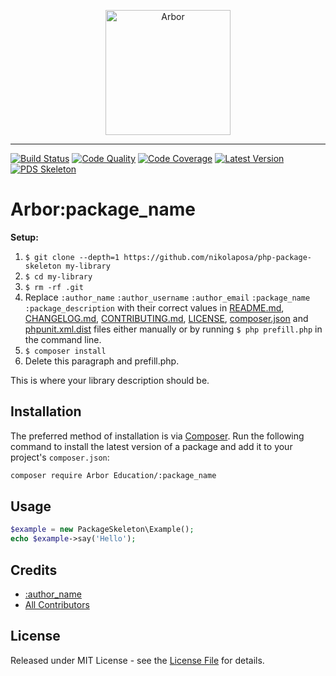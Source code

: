 <p align="center">
  <img src="http://novaiskra.com/sites/default/files/profilslika/arbor_circles.png" alt="Arbor" width="200px" />
</p>

---

[![Build Status][ico-build]][link-build]
[![Code Quality][ico-code-quality]][link-code-quality]
[![Code Coverage][ico-code-coverage]][link-code-coverage]
[![Latest Version][ico-version]][link-packagist]
[![PDS Skeleton][ico-pds]][link-pds]

# Arbor\:package_name

**Setup:** 

1. `$ git clone --depth=1 https://github.com/nikolaposa/php-package-skeleton my-library`
1. `$ cd my-library`
1. `$ rm -rf .git`
1. Replace ```:author_name``` ```:author_username``` ```:author_email``` ```:package_name``` ```:package_description``` with their correct values in [README.md](README.md), [CHANGELOG.md](CHANGELOG.md), [CONTRIBUTING.md](CONTRIBUTING.md), [LICENSE](LICENSE), [composer.json](composer.json) and [phpunit.xml.dist](phpunit.xml.dist) files either manually or by running `$ php prefill.php` in the command line.
1. `$ composer install`
1. Delete this paragraph and prefill.php.

This is where your library description should be.

## Installation

The preferred method of installation is via [Composer](http://getcomposer.org/). Run the following command to install the latest version of a package and add it to your project's `composer.json`:

```bash
composer require Arbor Education/:package_name
```

## Usage

``` php
$example = new PackageSkeleton\Example();
echo $example->say('Hello');
```

## Credits

- [:author_name][link-author]
- [All Contributors][link-contributors]

## License

Released under MIT License - see the [License File](LICENSE) for details.


[ico-version]: https://img.shields.io/packagist/v/arbor-education/:package_name.svg
[ico-build]: https://travis-ci.org/arbor-education/:package_name.svg?branch=master
[ico-code-coverage]: https://img.shields.io/scrutinizer/coverage/g/arbor-education/:package_name.svg
[ico-code-quality]: https://img.shields.io/scrutinizer/g/arbor-education/:package_name.svg
[ico-pds]: https://img.shields.io/badge/pds-skeleton-blue.svg

[link-packagist]: https://packagist.org/packages/arbor-education/:package_name
[link-build]: https://travis-ci.org/arbor-education/:package_name
[link-code-coverage]: https://scrutinizer-ci.com/g/arbor-education/:package_name/code-structure
[link-code-quality]: https://scrutinizer-ci.com/g/arbor-education/:package_name
[link-pds]: https://github.com/php-pds/skeleton
[link-author]: https://github.com/:author_username
[link-contributors]: ../../contributors
